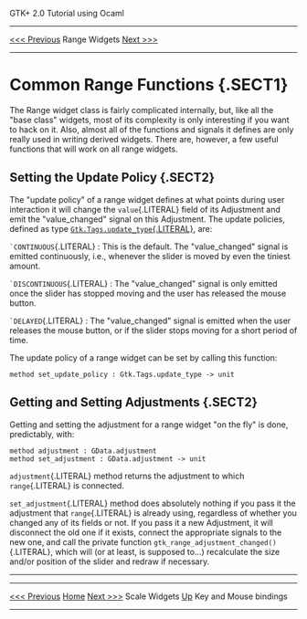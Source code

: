   GTK+ 2.0 Tutorial using Ocaml
  ------------------------------- --------------- --------------------------
  [\<\<\< Previous](x852.html)    Range Widgets   [Next \>\>\>](x926.html)

* * * * *

Common Range Functions {.SECT1}
======================

The Range widget class is fairly complicated internally, but, like all
the "base class" widgets, most of its complexity is only interesting if
you want to hack on it. Also, almost all of the functions and signals it
defines are only really used in writing derived widgets. There are,
however, a few useful functions that will work on all range widgets.

Setting the Update Policy {.SECT2}
-------------------------

The "update policy" of a range widget defines at what points during user
interaction it will change the `value`{.LITERAL} field of its Adjustment
and emit the "value\_changed" signal on this Adjustment. The update
policies, defined as type
[`Gtk.Tags.update_type`{.LITERAL}](http://lablgtk.forge.ocamlcore.org/refdoc/Gtk.Tags.html#TYPEupdate_type),
are:

`` `CONTINUOUS ``{.LITERAL}
:   This is the default. The "value\_changed" signal is emitted
    continuously, i.e., whenever the slider is moved by even the tiniest
    amount.

`` `DISCONTINUOUS ``{.LITERAL}
:   The "value\_changed" signal is only emitted once the slider has
    stopped moving and the user has released the mouse button.

`` `DELAYED ``{.LITERAL}
:   The "value\_changed" signal is emitted when the user releases the
    mouse button, or if the slider stops moving for a short period of
    time.

The update policy of a range widget can be set by calling this function:

~~~~ {.PROGRAMLISTING}
method set_update_policy : Gtk.Tags.update_type -> unit
~~~~

Getting and Setting Adjustments {.SECT2}
-------------------------------

Getting and setting the adjustment for a range widget "on the fly" is
done, predictably, with:

~~~~ {.PROGRAMLISTING}
method adjustment : GData.adjustment
method set_adjustment : GData.adjustment -> unit
~~~~

`adjustment`{.LITERAL} method returns the adjustment to which
`range`{.LITERAL} is connected.

`set_adjustment`{.LITERAL} method does absolutely nothing if you pass it
the adjustment that `range`{.LITERAL} is already using, regardless of
whether you changed any of its fields or not. If you pass it a new
Adjustment, it will disconnect the old one if it exists, connect the
appropriate signals to the new one, and call the private function
`gtk_range_adjustment_changed()`{.LITERAL}, which will (or at least, is
supposed to...) recalculate the size and/or position of the slider and
redraw if necessary.

* * * * *

  ------------------------------ -------------------- --------------------------
  [\<\<\< Previous](x852.html)   [Home](book1.html)   [Next \>\>\>](x926.html)
  Scale Widgets                  [Up](c834.html)      Key and Mouse bindings
  ------------------------------ -------------------- --------------------------


